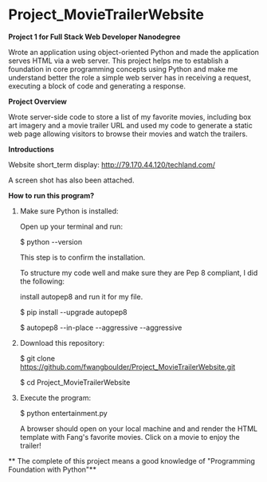 # Project_MovieTrailerWebsite
**Project 1 for Full Stack Web Developer Nanodegree**

Wrote an application using object-oriented Python and made the application serves HTML via a web server. This project helps me to establish a foundation in core programming concepts using Python and make me  understand better  the role a simple web server has in receiving a request, executing a block of code and generating a response.

**Project Overview**

Wrote server-side code to store a list of my favorite movies, including box art imagery and a movie trailer URL and used my code to generate a static web page allowing visitors to browse their movies and watch the trailers.

**Introductions**

Website short_term display: http://79.170.44.120/techland.com/

A screen shot has also been attached.

**How to run this program?**


1. Make sure Python is installed:

    Open up your terminal and run:

    $ python --version

    This step is to confirm the installation.

    To structure my code well and make sure they are Pep 8 compliant, I did the
    following:

    install autopep8 and run it for my file.

    $ pip install --upgrade autopep8

    $ autopep8 --in-place --aggressive --aggressive <filename>

2. Download this repository:

    $ git clone https://github.com/fwangboulder/Project_MovieTrailerWebsite.git

    $ cd Project_MovieTrailerWebsite

3. Execute the program:

    $ python entertainment.py

    A browser should open on your local machine and and render the HTML template
with Fang's favorite movies. Click on a movie to enjoy the trailer!

** The complete of this project means a good knowledge of "Programming Foundation with Python"**
